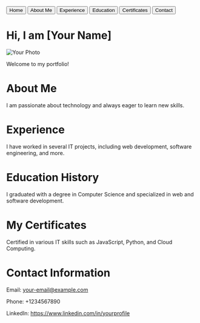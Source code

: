 
<!DOCTYPE html>
<html lang="en">
<head>
  <meta charset="UTF-8" />
  <meta name="viewport" content="width=device-width, initial-scale=1.0" />
  <title>Portfolio - IT Theme</title>
  <link rel="stylesheet" href="style.css" />
  <!-- Link ke font dan ikon -->
  <link href="https://fonts.googleapis.com/css2?family=Roboto:wght@300;400;700&display=swap" rel="stylesheet">
  <script src="https://kit.fontawesome.com/a076d05399.js" crossorigin="anonymous"></script>
</head>
<body>
  <!-- Background Animasi -->
  <div class="animated-bg"></div>

  <nav>
    <button onclick="showPage('home')"><i class="fas fa-home"></i> Home</button>
    <button onclick="showPage('about')"><i class="fas fa-user"></i> About Me</button>
    <button onclick="showPage('experience')"><i class="fas fa-briefcase"></i> Experience</button>
    <button onclick="showPage('education')"><i class="fas fa-graduation-cap"></i> Education</button>
    <button onclick="showPage('certificate')"><i class="fas fa-certificate"></i> Certificates</button>
    <button onclick="showPage('contact')"><i class="fas fa-envelope"></i> Contact</button>
  </nav>

  <div id="home" class="page active">
    <h1>Hi, I am <span class="highlight">[Your Name]</span></h1>
    <img src="your-photo.jpg" alt="Your Photo" class="profile-photo" />
    <p>Welcome to my portfolio!</p>
    <div class="icons">
      <i class="fab fa-html5"></i>
      <i class="fab fa-css3-alt"></i>
      <i class="fab fa-js"></i>
      <i class="fab fa-python"></i>
      <i class="fab fa-node-js"></i>
    </div>
  </div>

  <div id="about" class="page">
    <h1>About Me</h1>
    <p>I am passionate about technology and always eager to learn new skills.</p>
  </div>

  <div id="experience" class="page">
    <h1>Experience</h1>
    <p>I have worked in several IT projects, including web development, software engineering, and more.</p>
  </div>

  <div id="education" class="page">
    <h1>Education History</h1>
    <p>I graduated with a degree in Computer Science and specialized in web and software development.</p>
  </div>

  <div id="certificate" class="page">
    <h1>My Certificates</h1>
    <p>Certified in various IT skills such as JavaScript, Python, and Cloud Computing.</p>
  </div>

  <div id="contact" class="page">
    <h1>Contact Information</h1>
    <p>Email: <a href="mailto:your-email@example.com">your-email@example.com</a></p>
    <p>Phone: +1234567890</p>
    <p>LinkedIn: <a href="https://www.linkedin.com/in/yourprofile" target="_blank">https://www.linkedin.com/in/yourprofile</a></p>
  </div>

  <script src="script.js"></script>
</body>
</html>
